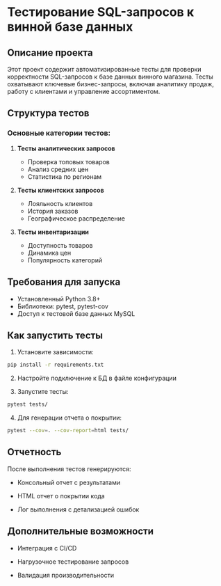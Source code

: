 # Тестирование SQL-запросов к винной базе данных

## Описание проекта

Этот проект содержит автоматизированные тесты для проверки корректности SQL-запросов к базе данных винного магазина. Тесты охватывают ключевые бизнес-запросы, включая аналитику продаж, работу с клиентами и управление ассортиментом.

## Структура тестов

### Основные категории тестов:

1. **Тесты аналитических запросов**
   - Проверка топовых товаров
   - Анализ средних цен
   - Статистика по регионам

2. **Тесты клиентских запросов**
   - Лояльность клиентов
   - История заказов
   - Географическое распределение

3. **Тесты инвентаризации**
   - Доступность товаров
   - Динамика цен
   - Популярность категорий

## Требования для запуска

- Установленный Python 3.8+
- Библиотеки: pytest, pytest-cov
- Доступ к тестовой базе данных MySQL

## Как запустить тесты

1. Установите зависимости:
```bash
pip install -r requirements.txt
```
2. Настройте подключение к БД в файле конфигурации

3. Запустите тесты:
```bash
pytest tests/
```

4. Для генерации отчета о покрытии:
```bash
pytest --cov=. --cov-report=html tests/
```

## Отчетность

После выполнения тестов генерируются:

- Консольный отчет с результатами

- HTML отчет о покрытии кода

- Лог выполнения с детализацией ошибок

## Дополнительные возможности

- Интеграция с CI/CD

- Нагрузочное тестирование запросов

- Валидация производительности

